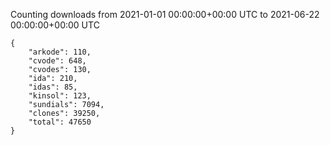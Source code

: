 
Counting downloads from 2021-01-01 00:00:00+00:00 UTC to 2021-06-22 00:00:00+00:00 UTC

```
{
    "arkode": 110,
    "cvode": 648,
    "cvodes": 130,
    "ida": 210,
    "idas": 85,
    "kinsol": 123,
    "sundials": 7094,
    "clones": 39250,
    "total": 47650
}
```
